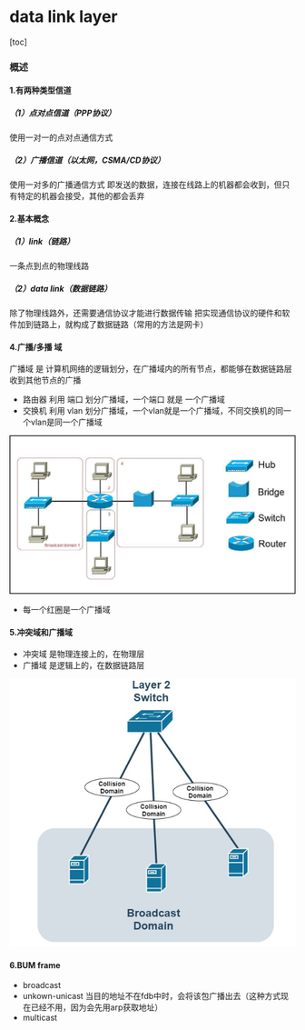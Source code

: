 # data link layer
[toc]

### 概述

#### 1.有两种类型信道

##### （1）点对点信道（PPP协议）
使用一对一的点对点通信方式

##### （2）广播信道（以太网，CSMA/CD协议）
使用一对多的广播通信方式
即发送的数据，连接在线路上的机器都会收到，但只有特定的机器会接受，其他的都会丢弃

#### 2.基本概念

##### （1）link（链路）
一条点到点的物理线路

##### （2）data link（数据链路）
除了物理线路外，还需要通信协议才能进行数据传输
把实现通信协议的硬件和软件加到链路上，就构成了数据链路（常用的方法是网卡）

#### 4.广播/多播 域
广播域 是 计算机网络的逻辑划分，在广播域内的所有节点，都能够在数据链路层收到其他节点的广播
* 路由器 利用 端口 划分广播域，一个端口 就是 一个广播域
* 交换机 利用 vlan 划分广播域，一个vlan就是一个广播域，不同交换机的同一个vlan是同一个广播域

![](./imgs/overview_02.jpg)
* 每一个红圈是一个广播域

#### 5.冲突域和广播域
* 冲突域 是物理连接上的，在物理层
* 广播域 是逻辑上的，在数据链路层

![](./imgs/overview_01.png)


#### 6.BUM frame
* broadcast
* unkown-unicast
  当目的地址不在fdb中时，会将该包广播出去（这种方式现在已经不用，因为会先用arp获取地址）
* multicast
